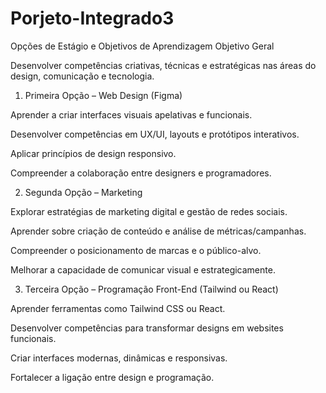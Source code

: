 # Porjeto-Integrado3
Opções de Estágio e Objetivos de Aprendizagem
Objetivo Geral

Desenvolver competências criativas, técnicas e estratégicas nas áreas do design, comunicação e tecnologia.

1. Primeira Opção – Web Design (Figma)

Aprender a criar interfaces visuais apelativas e funcionais.

Desenvolver competências em UX/UI, layouts e protótipos interativos.

Aplicar princípios de design responsivo.

Compreender a colaboração entre designers e programadores.

2. Segunda Opção – Marketing

Explorar estratégias de marketing digital e gestão de redes sociais.

Aprender sobre criação de conteúdo e análise de métricas/campanhas.

Compreender o posicionamento de marcas e o público-alvo.

Melhorar a capacidade de comunicar visual e estrategicamente.

3. Terceira Opção – Programação Front-End (Tailwind ou React)

Aprender ferramentas como Tailwind CSS ou React.

Desenvolver competências para transformar designs em websites funcionais.

Criar interfaces modernas, dinâmicas e responsivas.

Fortalecer a ligação entre design e programação.
